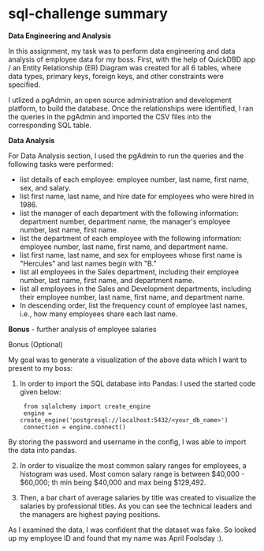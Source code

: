 # sql-challenge summary
**Data Engineering and Analysis**

In this assignment, my task was to perform data engineering and data analysis of employee data for my boss.
First,  with the help of QuickDBD app / an Entity Relationship (ER) Diagram was created for all 6 tables, where data types, primary keys, foreign keys, and other constraints were specified.

I utlized a pgAdmin, an open source administration and development platform, to build the database. Once the relationships were identified, I ran the queries in the pgAdmin and imported the CSV files into the corresponding SQL table. 

**Data Analysis**

For Data Analysis section, I used the pgAdmin to run the queries and the following tasks were performed:
- list details of each employee: employee number, last name, first name, sex, and salary.
- list first name, last name, and hire date for employees who were hired in 1986.
- list the manager of each department with the following information: department number, department name, the manager's employee number, last name, first name.
- list the department of each employee with the following information: employee number, last name, first name, and department name.
- list first name, last name, and sex for employees whose first name is "Hercules" and last names begin with "B."
- list all employees in the Sales department, including their employee number, last name, first name, and department name.
- list all employees in the Sales and Development departments, including their employee number, last name, first name, and department name.
- In descending order, list the frequency count of employee last names, i.e., how many employees share each last name.

**Bonus** - further analysis of employee salaries

Bonus (Optional)

My goal was to generate a visualization of the above data which I want to present to my boss:

1. In order to import the SQL database into Pandas: I used the started code given below:

        from sqlalchemy import create_engine
        engine = create_engine('postgresql://localhost:5432/<your_db_name>')
        connection = engine.connect()

By storing the password and username in the config, I was able to import the data into pandas.

2. In order to visualize the most common salary ranges for employees, a histogram was used. Most comon salary range is between $40,000 - $60,000; th min being $40,000 and max being $129,492.


3. Then, a bar chart of average salaries by title was created to visualize the salaries by professional titles. As you can see the technical leaders and the managers are highest paying positions.

As I examined the data, I was confident that the dataset was fake. So looked up my employee ID and found that my name was April Foolsday :). 
